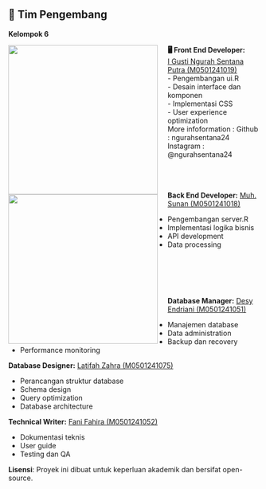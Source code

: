 ## :owl: Tim Pengembang

**Kelompok 6**

</p>
<img src="https://raw.githubusercontent.com/desyendriani/MDS_Kelompok_6/main/Image/ngurah.png" width="300" align="left" style="margin-right: 20px;">

   **🖥️ Front End Developer:** <br>
   [I Gusti Ngurah Sentana Putra (M0501241019)](https://github.com/ngurahsentana24) <br>
         - Pengembangan ui.R <br>
         - Desain interface dan komponen<br> 
         - Implementasi CSS <br>
         - User experience optimization<br>
More infoformation :
Github    : ngurahsentana24
Instagram : @ngurahsentana24
<br>
<br>
<br>
<br>

</p>
<img src="https://github.com/desyendriani/MDS_Kelompok_6/blob/main/Image/Team/SUNAN.png" width="300" align="left" style="margin-right: 20px;">


**Back End Developer:** [Muh. Sunan (M0501241018)](https://github.com/mhmmd25)
- Pengembangan server.R
- Implementasi logika bisnis
- API development
- Data processing


<br>
<br>
<br>
<br>

**Database Manager:** [Desy Endriani (M0501241051)](https://github.com/desyendriani)
  - Manajemen database
  - Data administration
  - Backup dan recovery
  - Performance monitoring

**Database Designer:** [Latifah Zahra (M0501241075)](https://github.com/zahralatifah)
  - Perancangan struktur database
  - Schema design
  - Query optimization
  - Database architecture

**Technical Writer:** [Fani Fahira (M0501241052) ](https://github.com/fanifahira)
  - Dokumentasi teknis
  - User guide
  - Testing dan QA
 
 **Lisensi**: Proyek ini dibuat untuk keperluan akademik dan bersifat open-source.

 

